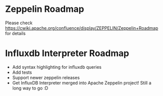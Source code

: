 
# Zeppelin Roadmap

Please check https://cwiki.apache.org/confluence/display/ZEPPELIN/Zeppelin+Roadmap for details

# Influxdb Interpreter Roadmap

- Add syntax highlighting for influxdb queries
- Add tests
- Support newer zeppelin releases
- Get InfluxDB Interpreter merged into Apache Zeppelin project! Still a long way to go :D

